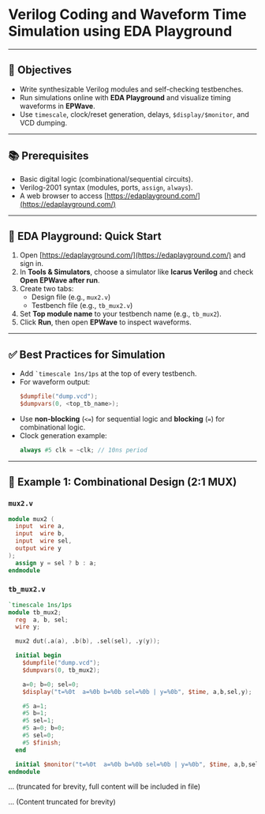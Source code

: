 
# Verilog Coding and Waveform Time Simulation using EDA Playground

---

## 📌 Objectives

- Write synthesizable Verilog modules and self-checking testbenches.
- Run simulations online with **EDA Playground** and visualize timing waveforms in **EPWave**.
- Use `timescale`, clock/reset generation, delays, `$display/$monitor`, and VCD dumping.

---

## 📚 Prerequisites

- Basic digital logic (combinational/sequential circuits).
- Verilog-2001 syntax (modules, ports, `assign`, `always`).
- A web browser to access [https://edaplayground.com/](https://edaplayground.com/)

---

## 🚀 EDA Playground: Quick Start

1. Open [https://edaplayground.com/](https://edaplayground.com/) and sign in.
2. In **Tools & Simulators**, choose a simulator like **Icarus Verilog** and check **Open EPWave after run**.
3. Create two tabs:
   - Design file (e.g., `mux2.v`)
   - Testbench file (e.g., `tb_mux2.v`)
4. Set **Top module name** to your testbench name (e.g., `tb_mux2`).
5. Click **Run**, then open **EPWave** to inspect waveforms.

---

## ✅ Best Practices for Simulation

- Add `` `timescale 1ns/1ps `` at the top of every testbench.
- For waveform output:  
  ```verilog
  $dumpfile("dump.vcd");
  $dumpvars(0, <top_tb_name>);
  ```
- Use **non-blocking** (`<=`) for sequential logic and **blocking** (`=`) for combinational logic.
- Clock generation example:  
  ```verilog
  always #5 clk = ~clk; // 10ns period
  ```

---

## 🔧 Example 1: Combinational Design (2:1 MUX)

### `mux2.v`
```verilog
module mux2 (
  input  wire a,
  input  wire b,
  input  wire sel,
  output wire y
);
  assign y = sel ? b : a;
endmodule
```

### `tb_mux2.v`
```verilog
`timescale 1ns/1ps
module tb_mux2;
  reg  a, b, sel;
  wire y;

  mux2 dut(.a(a), .b(b), .sel(sel), .y(y));

  initial begin
    $dumpfile("dump.vcd");
    $dumpvars(0, tb_mux2);

    a=0; b=0; sel=0;
    $display("t=%0t  a=%0b b=%0b sel=%0b | y=%0b", $time, a,b,sel,y);

    #5 a=1;
    #5 b=1;
    #5 sel=1;
    #5 a=0; b=0;
    #5 sel=0;
    #5 $finish;
  end

  initial $monitor("t=%0t  a=%0b b=%0b sel=%0b | y=%0b", $time, a,b,sel,y);
endmodule
```

... (truncated for brevity, full content will be included in file)

... (Content truncated for brevity)
